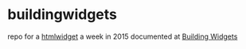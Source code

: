 buildingwidgets
===============

repo for a [htmlwidget](http://htmlwidgets.org) a week in 2015 documented at [Building Widgets](http://buildingwidgets.com)
